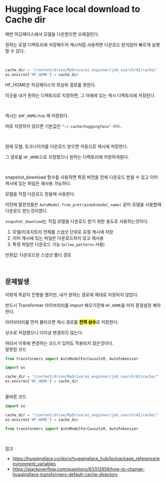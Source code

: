 # Hugging Face local download to Cache dir

매번 허깅페이스에서 모델을 다운받으면 오래걸린다.

원하는 로컬 디렉토리에 저장해두어 캐시처럼 사용하면 다운로드 받지않아 빠르게 실행할 수 있다.

<br>

```python
cache_dir = '/content/drive/MyDrive/ai_enginner/job_search/AI/cache/'
os.environ['HF_HOME'] = cache_dir
```

HF_HOME은 허깅페이스의 최상위 경로를 뜻한다.

이곳을 내가 원하는 디렉토리로 지정하면, 그 아래에 있는 캐시 디렉토리에 저장된다.

<br>

캐시는 `$HF_HOME/hub` 에 저장된다.

따로 지정하지 않으면 기본값은 `"~/.cache/huggingface" 이다.`

<br>

원래 모델, 토크나이저를 다운로드 받으면 자동으로 캐시에 저장한다.

그 경로를 `HF_HOME`으로 지정했으니 원하는 디렉토리에 저장하게된다.

<br>

snapshot_download 함수를 사용하면 특정 버전을 전체 다운로드 받을 수 있고 이미 캐시에 있는 파일은 재사용 가능하다.

모델을 직접 다운로드 받을때 사용한다.

이전에 말한것들은 `AutoModel.from_pretrained(model_name)` 같이 모델을 사용할때 다운로드 받는것이였다.

`snapshot_download`는 직접 모델을 다운로드 받기 위한 용도로 사용하는것이다.

1. 모델/리포지토리 전체를 스냅샷 단위로 로컬 캐시에 저장
2. 이미 캐시에 있는 파일은 다운로드하지 않고 재사용
3. 특정 파일만 다운로드 가능 (`allow_patterns` 사용)

반환값: 다운로드된 스냅샷 폴더 경로

<br>

## 문제발생

이렇게 똑같이 진행을 했지만, 내가 원하는 경로에 제대로 저장되지 않았다.

반드시 Transformer 라이브러리를 import 해오기전에 `HF_HOME`을 미리 환경설정 해야한다.

라이브러리를 먼저 불러오면 캐시 경로를 <mark>**전역 상수**</mark>로 저장한다.

상수로 저장했으니 더이상 변경되지 않는다.

따라서 이후에 변경하는 코드가 있어도 적용되지 않은것이다.
<br>
잘못된 코드

```python
from transformers import AutoModelForCausalLM, AutoTokenizer

import os

cache_dir = "/content/drive/MyDrive/ai_enginner/job_search/AI/cache/"
os.environ['HF_HOME'] = cache_dir
```

<br>
올바른 코드

```python
import os

cache_dir = "/content/drive/MyDrive/ai_enginner/job_search/AI/cache/"
os.environ['HF_HOME'] = cache_dir

from transformers import AutoModelForCausalLM, AutoTokenizer

```

<br>

참고

- https://huggingface.co/docs/huggingface_hub/ko/package_reference/environment_variables
- https://stackoverflow.com/questions/63312859/how-to-change-huggingface-transformers-default-cache-directory
